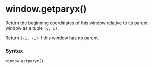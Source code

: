 # window.getparyx()

Return the beginning coordinates of this window relative to its parent window as a tuple `(y, x)`.

Return `(-1, -1)` if this window has no parent.

### Syntax

```python
window.getparyx()
```